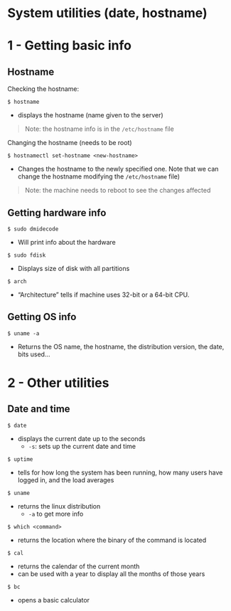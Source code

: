 # System utilities (date, hostname)

# 1 - Getting basic info
## Hostname
Checking the hostname:
```
$ hostname
```
* displays the hostname (name given to the server)
> Note: the hostname info is in the `/etc/hostname` file  

Changing the hostname (needs to be root)
```
$ hostnamectl set-hostname <new-hostname>
```
* Changes the hostname to the newly specified one. Note that we can change the hostname modifying the `/etc/hostname` file)
> Note: the machine needs to reboot to see the changes affected  

## Getting hardware info
```
$ sudo dmidecode
```
* Will print info about the hardware

```
$ sudo fdisk
```
* Displays size of disk with all partitions

```
$ arch
```
* “Architecture” tells if machine uses 32-bit or a 64-bit CPU.

## Getting OS info
```
$ uname -a
```
* Returns the OS name, the hostname, the distribution version, the date, bits used…

# 2 - Other utilities

## Date and time
```
$ date
```
* displays the current date up to the seconds
	* `-s`: sets up the current date and time

```
$ uptime
```
* tells for how long the system has been running,  how many users have logged in, and the load averages

```
$ uname
```
* returns the linux distribution
	* `-a` to get more info

```
$ which <command>
```
* returns the location where the binary of the command is located

```
$ cal
```
* returns the calendar of the current month
* can be used with a year to display all the months of those years

```
$ bc
```
* opens a basic calculator


